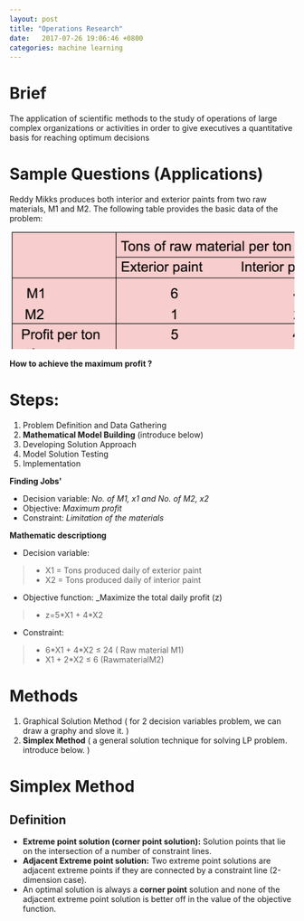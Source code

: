 ```yaml
---
layout: post
title: "Operations Research"
date:   2017-07-26 19:06:46 +0800
categories: machine learning
---
```


# Brief
The application of scientific methods to the study of operations of large complex organizations or activities in order to give executives a quantitative basis for reaching optimum decisions

# Sample Questions (Applications)
Reddy Mikks produces both interior and exterior paints from two raw materials, M1 and M2. The following table provides the basic data of the problem:

![image01](/img/img01.png)

__How to achieve the maximum profit ?__

# Steps:
1. Problem Definition and Data Gathering
2. __Mathematical Model Building__ (introduce below)
3. Developing Solution Approach
5. Model Solution Testing 
6. Implementation

__Finding Jobs'__
- Decision variable: _No. of M1, x1 and No. of M2, x2_
- Objective: _Maximum profit_
- Constraint: _Limitation of the materials_

__Mathematic descriptiong__
- Decision variable: 
>* X1 = Tons produced daily of exterior paint
>* X2 = Tons produced daily of interior paint
- Objective function: _Maximize the total daily profit (z) 
>* z=5\*X1 + 4\*X2
- Constraint: 
>* 6\*X1 + 4\*X2 ≤ 24 ( Raw material M1)
>* X1 + 2\*X2 ≤ 6 (RawmaterialM2)

# Methods
1. Graphical Solution Method ( for 2 decision variables problem, we can draw a graphy and slove it. )
2. __Simplex Method__ ( a general solution technique for solving LP problem. introduce below. )

# Simplex Method
## Definition
- __Extreme point solution (corner point solution):__ 
 Solution points that lie on the intersection of a number of constraint lines.
- __Adjacent Extreme point solution:__
 Two extreme point solutions are adjacent extreme points if they are connected by a constraint line (2-dimension case).
- An optimal solution is always a __corner point__ solution and none of the adjacent extreme point solution is better off in the value of the objective function.



